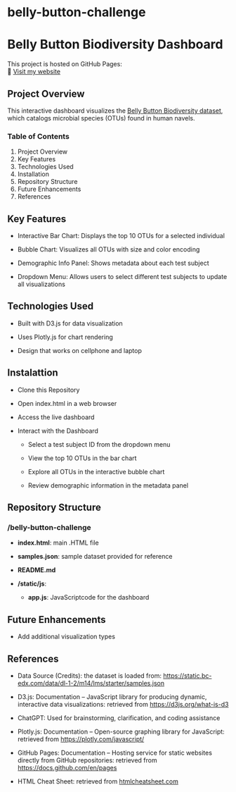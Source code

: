 # belly-button-challenge

# Belly Button Biodiversity Dashboard

This project is hosted on GitHub Pages:  
🔗 [Visit my website](https://juliocezarcarneiro.github.io/belly-button-challenge/)

## Project Overview
This interactive dashboard visualizes the [Belly Button Biodiversity dataset](https://static.bc-edx.com/data/dl-1-2/m14/lms/starter/samples.json), which catalogs microbial species (OTUs) found in human navels.

### Table of Contents

1. Project Overview
2. Key Features
3. Technologies Used
4. Installation
5. Repository Structure
6. Future Enhancements
7. References

## Key Features
* Interactive Bar Chart: Displays the top 10 OTUs for a selected individual

* Bubble Chart: Visualizes all OTUs with size and color encoding

* Demographic Info Panel: Shows metadata about each test subject

* Dropdown Menu: Allows users to select different test subjects to update all visualizations

## Technologies Used

* Built with D3.js for data visualization

* Uses Plotly.js for chart rendering

* Design that works on cellphone and laptop

## Instalattion

* Clone this Repository

* Open index.html in a web browser

* Access the live dashboard

* Interact with the Dashboard
  * Select a test subject ID from the dropdown menu

  * View the top 10 OTUs in the bar chart

  * Explore all OTUs in the interactive bubble chart

  * Review demographic information in the metadata panel

## Repository Structure

### /belly-button-challenge

- **index.html**: main .HTML file
- **samples.json**: sample dataset provided for reference
- **README.md**

- **/static/js**:
  - **app.js**: JavaScriptcode for the dashboard

## Future Enhancements
* Add additional visualization types

## References
* Data Source (Credits): the dataset is loaded from: https://static.bc-edx.com/data/dl-1-2/m14/lms/starter/samples.json

* D3.js: Documentation – JavaScript library for producing dynamic, interactive data visualizations: retrieved from https://d3js.org/what-is-d3

* ChatGPT: Used for brainstorming, clarification, and coding assistance

* Plotly.js: Documentation – Open-source graphing library for JavaScript: retrieved from https://plotly.com/javascript/

* GitHub Pages: Documentation – Hosting service for static websites directly from GitHub repositories: retrieved from https://docs.github.com/en/pages

* HTML Cheat Sheet: retrieved from [htmlcheatsheet.com](https://htmlcheatsheet.com/)